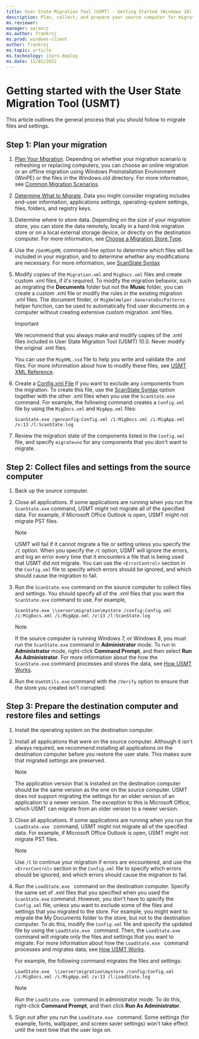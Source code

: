 ```yaml
---
title: User State Migration Tool (USMT) - Getting Started (Windows 10)
description: Plan, collect, and prepare your source computer for migration using the User State Migration Tool (USMT).
ms.reviewer: 
manager: aaroncz
ms.author: frankroj
ms.prod: windows-client
author: frankroj
ms.topic: article
ms.technology: itpro-deploy
ms.date: 11/01/2022
---
```


# Getting started with the User State Migration Tool (USMT)

This article outlines the general process that you should follow to migrate files and settings.

## Step 1: Plan your migration

1. [Plan Your Migration](usmt-plan-your-migration.md). Depending on whether your migration scenario is refreshing or replacing computers, you can choose an online migration or an offline migration using Windows Preinstallation Environment (WinPE) or the files in the Windows.old directory. For more information, see [Common Migration Scenarios](usmt-common-migration-scenarios.md).

2. [Determine What to Migrate](usmt-determine-what-to-migrate.md). Data you might consider migrating includes end-user information, applications settings, operating-system settings, files, folders, and registry keys.

3. Determine where to store data. Depending on the size of your migration store, you can store the data remotely, locally in a hard-link migration store or on a local external storage device, or directly on the destination computer. For more information, see [Choose a Migration Store Type](usmt-choose-migration-store-type.md).

4. Use the `/GenMigXML` command-line option to determine which files will be included in your migration, and to determine whether any modifications are necessary. For more information, see [ScanState Syntax](usmt-scanstate-syntax.md)

5. Modify copies of the `Migration.xml` and `MigDocs.xml` files and create custom .xml files, if it's required. To modify the migration behavior, such as migrating the **Documents** folder but not the **Music** folder, you can create a custom .xml file or modify the rules in the existing migration .xml files. The document finder, or `MigXmlHelper.GenerateDocPatterns` helper function, can be used to automatically find user documents on a computer without creating extensive custom migration .xml files.

    > [!IMPORTANT]
    > We recommend that you always make and modify copies of the .xml files included in User State Migration Tool (USMT) 10.0. Never modify the original .xml files.

    You can use the `MigXML.xsd` file to help you write and validate the .xml files. For more information about how to modify these files, see [USMT XML Reference](usmt-xml-reference.md).

6. Create a [Config.xml File](usmt-configxml-file.md) if you want to exclude any components from the migration. To create this file, use the [ScanState Syntax](usmt-scanstate-syntax.md) option together with the other .xml files when you use the `ScanState.exe` command. For example, the following command creates a `Config.xml` file by using the `MigDocs.xml` and `MigApp.xml` files:

    `ScanState.exe /genconfig:Config.xml /i:MigDocs.xml /i:MigApp.xml /v:13 /l:ScanState.log`

7. Review the migration state of the components listed in the `Config.xml` file, and specify `migrate=no` for any components that you don't want to migrate.

## Step 2: Collect files and settings from the source computer

1. Back up the source computer.

2. Close all applications. If some applications are running when you run the `ScanState.exe` command, USMT might not migrate all of the specified data. For example, if Microsoft Office Outlook is open, USMT might not migrate PST files.

     > [!NOTE]
     > USMT will fail if it cannot migrate a file or setting unless you specify the `/C` option. When you specify the `/C` option, USMT will ignore the errors, and log an error every time that it encounters a file that is being used that USMT did not migrate. You can use the `<ErrorControl>` section in the `Config.xml` file to specify which errors should be ignored, and which should cause the migration to fail.

3. Run the `ScanState.exe` command on the source computer to collect files and settings. You should specify all of the .xml files that you want the `ScanState.exe` command to use. For example,

    `ScanState.exe \\server\migration\mystore /config:Config.xml /i:MigDocs.xml /i:MigApp.xml /v:13 /l:ScanState.log`

     > [!NOTE]
     > If the source computer is running Windows 7, or Windows 8, you must run the `ScanState.exe` command in **Administrator** mode. To run in **Administrator** mode, right-click **Command Prompt**, and then select **Run As Administrator**. For more information about the how the `ScanState.exe` command processes and stores the data, see [How USMT Works](usmt-how-it-works.md).

4. Run the `UsmtUtils.exe` command with the `/Verify` option to ensure that the store you created isn't corrupted.

## Step 3: Prepare the destination computer and restore files and settings

1. Install the operating system on the destination computer.

2. Install all applications that were on the source computer. Although it isn't always required, we recommend installing all applications on the destination computer before you restore the user state. This makes sure that migrated settings are preserved.

     > [!NOTE]
     > The application version that is installed on the destination computer should be the same version as the one on the source computer. USMT does not support migrating the settings for an older version of an application to a newer version. The exception to this is Microsoft Office, which USMT can migrate from an older version to a newer version.

3. Close all applications. If some applications are running when you run the `LoadState.exe ` command, USMT might not migrate all of the specified data. For example, if Microsoft Office Outlook is open, USMT might not migrate PST files.

     > [!NOTE]
     > Use `/C` to continue your migration if errors are encountered, and use the `<ErrorControl>` section in the `Config.xml` file to specify which errors should be ignored, and which errors should cause the migration to fail.

4. Run the `LoadState.exe ` command on the destination computer. Specify the same set of .xml files that you specified when you used the `ScanState.exe` command. However, you don't have to specify the `Config.xml` file, unless you want to exclude some of the files and settings that you migrated to the store. For example, you might want to migrate the My Documents folder to the store, but not to the destination computer. To do this, modify the `Config.xml` file and specify the updated file by using the `LoadState.exe ` command. Then, the `LoadState.exe ` command will migrate only the files and settings that you want to migrate. For more information about how the `LoadState.exe ` command processes and migrates data, see [How USMT Works](usmt-how-it-works.md).

    For example, the following command migrates the files and settings:

    `LoadState.exe  \\server\migration\mystore /config:Config.xml /i:MigDocs.xml /i:MigApp.xml /v:13 /l:LoadState.log`

     > [!NOTE]
     > Run the `LoadState.exe ` command in administrator mode. To do this, right-click **Command Prompt**, and then click **Run As Administrator**.

5. Sign out after you run the `LoadState.exe ` command. Some settings (for example, fonts, wallpaper, and screen saver settings) won't take effect until the next time that the user logs on.
